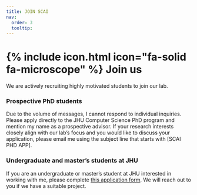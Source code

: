 ```yaml
---
title: JOIN SCAI
nav:
  order: 3
  tooltip: 
---
```


# {% include icon.html icon="fa-solid fa-microscope" %} Join us

We are actively recruiting highly motivated students to join our lab.

### Prospective PhD students

Due to the volume of messages, I cannot respond to individual inquiries. Please apply directly to the JHU Computer Science PhD program and mention my name as a prospective advisor. If your research interests closely align with our lab’s focus and you would like to discuss your application, please email me using the subject line that starts with [SCAI PHD APP].

### Undergraduate and master’s students at JHU

If you are an undergraduate or master’s student at JHU interested in working with me, please complete <a href="https://forms.gle/3uCnneXPWDyaKbm4A">this application form</a>. We will reach out to you if we have a suitable project. 